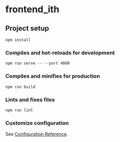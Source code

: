 # frontend_ith

## Project setup
```
npm install
```

### Compiles and hot-reloads for development
```
npm run serve -- --port 4000
```

### Compiles and minifies for production
```
npm run build
```

### Lints and fixes files
```
npm run lint
```

### Customize configuration
See [Configuration Reference](https://cli.vuejs.org/config/).

